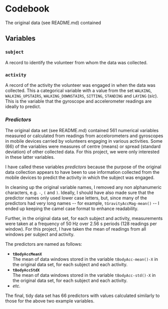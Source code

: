 # Codebook
The original data (see README.md) contained 


## Variables

### <code>subject</code>
A record to identify the volunteer from whom the data was collected.

### <code>activity</code>
A record of the activity the volunteer was engaged in when the data was collected. This a categorical variable with a value from the set <code>WALKING</code>, <code>WALKING_UPSTAIRS</code>, <code>WALKING_DOWNSTAIRS</code>, <code>SITTING</code>, <code>STANDING</code> and <code>LAYING</code> (_sic_). This is the variable that the gyroscope and accelerometer readings are ideally to predict.

### _Predictors_
The original data set (see README.md) contained 561 numerical variables measured or calculated from readings from accelorometers and gyroscopes in mobile devices carried by volunteers engaging in various activities. Some (66) of the variables were measures of centre (means) or spread (standard deviation) of other collected data. For this project, we were only interested in these latter variables. 

I have called these variables _predictors_ because the purpose of the original data collection appears to have been to use information collected from the mobile devices to predict the activity in which the subject was engaged.

In cleaning up the original variable names, I removed any non alphanumeric characters, e.g. <code>-</code>, <code>(</code> and <code>)</code>. Ideally, I should have also made sure that the predictor names only used lower case letters, but, since many of the predictors had very long names -- for example, <code>tGravityAccMag-mean()</code> -- I ended up keeping the camel case format to enhance readability.

Further, in the original data set, for each subject and activity, measurements were taken at a frequency of 50 Hz over 2.56 s periods (128 readings per window). For this project, I have taken the mean of readings from all windows per subject and activity.

The predictors are named as follows:

* <code>__tBodyAccMeanX__</code><br>The mean of data windows stored in the variable <code>tBodyAcc-mean()-X</code> in the original data set, for each subject and each activity.
* <code>__tBodyAccStdX__</code><br>The mean of data windows stored in the variable <code>tBodyAcc-std()-X</code> in the original data set, for each subject and each activity.
* _etc._


The final, tidy data set has 66 predictors with values calculated similarly to those for the above two example variables.



